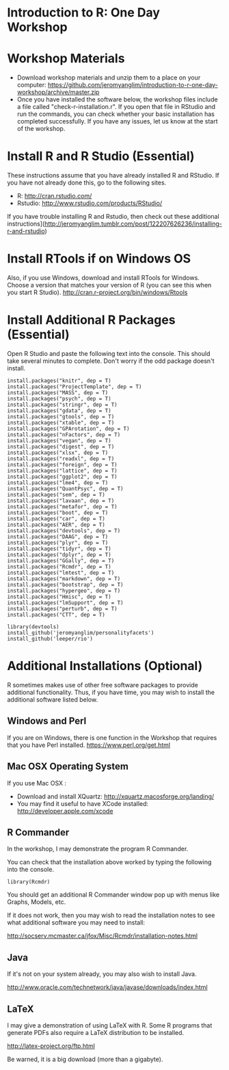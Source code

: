 # Introduction to R: One Day Workshop
# Workshop Materials

* Download workshop materials and unzip them to a place on your computer:
  https://github.com/jeromyanglim/introduction-to-r-one-day-workshop/archive/master.zip
* Once you have installed the software below, the workshop files include a file
  called "check-r-installation.r". If you open that file in RStudio and run the
  commands, you can check whether your basic installation has completed
  successfully. If you have any issues, let us know at the start of the
  workshop.

# Install R and R Studio (Essential)
These instructions assume that you have already installed R and RStudio.
If you have not already done this, go to the following sites.

* R: http://cran.rstudio.com/
* Rstudio: http://www.rstudio.com/products/RStudio/

If you have trouble installing R and Rstudio, then check out these additional
instructions](http://jeromyanglim.tumblr.com/post/122207626236/installing-r-and-rstudio)

# Install RTools if on Windows OS
Also, if you use Windows, download and install RTools for Windows.
Choose a version that matches your version of R (you can see this when you start
R Studio). http://cran.r-project.org/bin/windows/Rtools
 
# Install Additional R Packages (Essential)
Open R Studio and paste the following text into the console. This should take
several minutes to complete. Don't worry if the odd package doesn't 
install.

    install.packages("knitr", dep = T)
    install.packages("ProjectTemplate", dep = T)
    install.packages("MASS", dep = T)
    install.packages("psych", dep = T)
    install.packages("stringr", dep = T)
    install.packages("gdata", dep = T)
    install.packages("gtools", dep = T)
    install.packages("xtable", dep = T)
    install.packages("GPArotation", dep = T)
    install.packages("nFactors", dep = T)
    install.packages("vegan", dep = T)
    install.packages("digest", dep = T)
    install.packages("xlsx", dep = T)
    install.packages("readxl", dep = T)
    install.packages("foreign", dep = T)
    install.packages("lattice", dep = T)
    install.packages("ggplot2", dep = T)
    install.packages("lme4", dep = T)
    install.packages("QuantPsyc", dep = T)
    install.packages("sem", dep = T)
    install.packages("lavaan", dep = T)
    install.packages("metafor", dep = T)
    install.packages("boot", dep = T)
    install.packages("car", dep = T)
    install.packages("AER", dep = T)
    install.packages("devtools", dep = T)
    install.packages("DAAG", dep = T)
    install.packages("plyr", dep = T)
    install.packages("tidyr", dep = T)
    install.packages("dplyr", dep = T)
    install.packages("GGally", dep = T)
    install.packages("Rcmdr", dep = T)
    install.packages("lmtest", dep = T)
    install.packages("markdown", dep = T)
    install.packages("bootstrap", dep = T)
    install.packages("hypergeo", dep = T)
    install.packages("Hmisc", dep = T)
    install.packages("lmSupport", dep = T)
    install.packages("perturb", dep = T)
    install.packages("CTT", dep = T)

    library(devtools)
    install_github('jeromyanglim/personalityfacets')
    install_github('leeper/rio')


# Additional Installations (Optional)
R sometimes makes use of other free software packages to provide additional
functionality.
Thus, if you have time, you may wish to install the additional software listed
below.

## Windows and Perl
If you are on Windows, there is one function in the Workshop that requires that
you have Perl installed. https://www.perl.org/get.html

## Mac OSX Operating System
If you use Mac OSX :

* Download and install XQuartz: http://xquartz.macosforge.org/landing/
* You may find it useful to have XCode installed: http://developer.apple.com/xcode

## R Commander
In the workshop, I may demonstrate the program R Commander.

You can check that the installation above worked by typing the following into the console.

    library(Rcmdr)

You should get an additional R Commander window pop up with menus like Graphs,
Models, etc.

If it does not work, then you may wish to read the installation notes to see
what additional software you may need to install:

http://socserv.mcmaster.ca/jfox/Misc/Rcmdr/installation-notes.html
 

## Java
If it's not on your system already, you may also wish to install Java.

http://www.oracle.com/technetwork/java/javase/downloads/index.html
 

## LaTeX
I may give a demonstration of using LaTeX with R. 
Some R programs that generate PDFs also require a LaTeX distribution to be
installed. 

http://latex-project.org/ftp.html

Be warned, it is a big download (more than a gigabyte).



